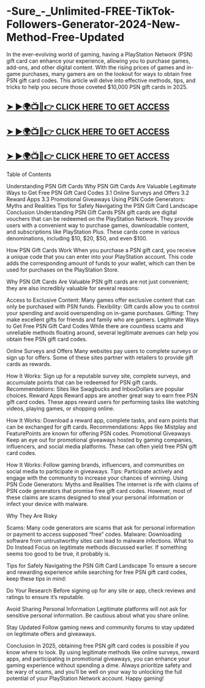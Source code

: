 # -Sure_-_Unlimited-FREE-TikTok-Followers-Generator-2024-New-Method-Free-Updated
In the ever-evolving world of gaming, having a PlayStation Network (PSN) gift card can enhance your experience, allowing you to purchase games, add-ons, and other digital content. With the rising prices of games and in-game purchases, many gamers are on the lookout for ways to obtain free PSN gift card codes. This article will delve into effective methods, tips, and tricks to help you secure those coveted $10,000 PSN gift cards in 2025.


<h2><a href="https://tinyurl.com/4ebe9we7">➤ ►🌍📺📱👉 CLICK HERE TO GET ACCESS</a></h2>

<h2><a href="https://tinyurl.com/4ebe9we7">➤ ►🌍📺📱👉 CLICK HERE TO GET ACCESS</a></h2>

<h2><a href="https://tinyurl.com/4ebe9we7">➤ ►🌍📺📱👉 CLICK HERE TO GET ACCESS</a></h2>


Table of Contents

Understanding PSN Gift Cards
Why PSN Gift Cards Are Valuable
Legitimate Ways to Get Free PSN Gift Card Codes 3.1 Online Surveys and Offers 3.2 Reward Apps 3.3 Promotional Giveaways
Using PSN Code Generators: Myths and Realities
Tips for Safely Navigating the PSN Gift Card Landscape
Conclusion
Understanding PSN Gift Cards
PSN gift cards are digital vouchers that can be redeemed on the PlayStation Network. They provide users with a convenient way to purchase games, downloadable content, and subscriptions like PlayStation Plus. These cards come in various denominations, including $10, $20, $50, and even $100.

How PSN Gift Cards Work
When you purchase a PSN gift card, you receive a unique code that you can enter into your PlayStation account. This code adds the corresponding amount of funds to your wallet, which can then be used for purchases on the PlayStation Store.

Why PSN Gift Cards Are Valuable
PSN gift cards are not just convenient; they are also incredibly valuable for several reasons:


Access to Exclusive Content: Many games offer exclusive content that can only be purchased with PSN funds.
Flexibility: Gift cards allow you to control your spending and avoid overspending on in-game purchases.
Gifting: They make excellent gifts for friends and family who are gamers.
Legitimate Ways to Get Free PSN Gift Card Codes
While there are countless scams and unreliable methods floating around, several legitimate avenues can help you obtain free PSN gift card codes.

Online Surveys and Offers
Many websites pay users to complete surveys or sign up for offers. Some of these sites partner with retailers to provide gift cards as rewards.


How It Works: Sign up for a reputable survey site, complete surveys, and accumulate points that can be redeemed for PSN gift cards.
Recommendations: Sites like Swagbucks and InboxDollars are popular choices.
Reward Apps
Reward apps are another great way to earn free PSN gift card codes. These apps reward users for performing tasks like watching videos, playing games, or shopping online.


How It Works: Download a reward app, complete tasks, and earn points that can be exchanged for gift cards.
Recommendations: Apps like Mistplay and FeaturePoints are known for offering PSN codes.
Promotional Giveaways
Keep an eye out for promotional giveaways hosted by gaming companies, influencers, and social media platforms. These can often yield free PSN gift card codes.


How It Works: Follow gaming brands, influencers, and communities on social media to participate in giveaways.
Tips: Participate actively and engage with the community to increase your chances of winning.
Using PSN Code Generators: Myths and Realities
The internet is rife with claims of PSN code generators that promise free gift card codes. However, most of these claims are scams designed to steal your personal information or infect your device with malware.

Why They Are Risky

Scams: Many code generators are scams that ask for personal information or payment to access supposed “free” codes.
Malware: Downloading software from untrustworthy sites can lead to malware infections.
What to Do Instead
Focus on legitimate methods discussed earlier. If something seems too good to be true, it probably is.

Tips for Safely Navigating the PSN Gift Card Landscape
To ensure a secure and rewarding experience while searching for free PSN gift card codes, keep these tips in mind:

Do Your Research
Before signing up for any site or app, check reviews and ratings to ensure it’s reputable.

Avoid Sharing Personal Information
Legitimate platforms will not ask for sensitive personal information. Be cautious about what you share online.

Stay Updated
Follow gaming news and community forums to stay updated on legitimate offers and giveaways.

Conclusion
In 2025, obtaining free PSN gift card codes is possible if you know where to look. By using legitimate methods like online surveys, reward apps, and participating in promotional giveaways, you can enhance your gaming experience without spending a dime. Always prioritize safety and be wary of scams, and you’ll be well on your way to unlocking the full potential of your PlayStation Network account. Happy gaming!
